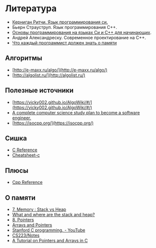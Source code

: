 # Литература

- [Керниган Ритчи. Язык программирования си.](http://givi.olnd.ru/kr2/)
- Бьерн Страуструп. Язык программирования С++.
- [Основы программирования на языках Си и C++ для начинающих](http://cppstudio.com/).
- Андрей Александреску. Современное проектирование на С++.
- [Что каждый программист должен знать о памяти](http://rus-linux.net/lib.php?name=/MyLDP/hard/memory/memory.html)

## Алгоритмы

- [http://e-maxx.ru/algo/](http://e-maxx.ru/algo/)
- [http://algolist.ru/](http://algolist.ru/)

## Полезные источники

- [https://vicky002.github.io/AlgoWiki/#/](https://vicky002.github.io/AlgoWiki/#/)
- [A complete computer science study plan to become a software engineer.](https://github.com/jwasham/coding-interview-university)
- [https://isocpp.org/](https://isocpp.org/)

## Сишка

- [C Reference](https://en.cppreference.com/w/c)
- [Cheatsheet-c](https://courses.cs.washington.edu/courses/cse351/14sp/sections/1/Cheatsheet-c.pdf)

## Плюсы

- [Cpp Reference](https://en.cppreference.com/w/)

## О памяти

- [7. Memory : Stack vs Heap](https://www.gribblelab.org/CBootCamp/7_Memory_Stack_vs_Heap.html)
- [What and where are the stack and heap?](https://stackoverflow.com/a/80113)
- [8. Pointers](https://www.gribblelab.org/CBootCamp/8_Pointers.html)
- [Arrays and Pointers](http://c-faq.com/aryptr/index.html)
- [Stanford C programming. - YouTube](https://www.youtube.com/playlist?list=PLD28639E2FFC4B86A)
- [CS223/Notes](http://www.cs.yale.edu/homes/aspnes/pinewiki/CS223(2f)Notes.html)
- [A Tutorial on Pointers and Arrays in C](http://home.netcom.com/~tjensen/ptr/pointers.htm)